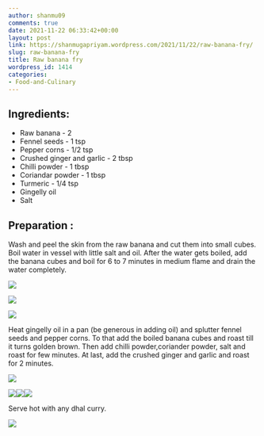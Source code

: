 ```yaml
---
author: shanmu09
comments: true
date: 2021-11-22 06:33:42+00:00
layout: post
link: https://shanmugapriyam.wordpress.com/2021/11/22/raw-banana-fry/
slug: raw-banana-fry
title: Raw banana fry
wordpress_id: 1414
categories:
- Food-and-Culinary
---
```





## Ingredients:







  * Raw banana - 2
  * Fennel seeds - 1 tsp
  * Pepper corns - 1/2 tsp
  * Crushed ginger and garlic - 2 tbsp
  * Chilli powder - 1 tbsp
  * Coriandar powder - 1 tbsp
  * Turmeric - 1/4 tsp
  * Gingelly oil 
  * Salt 






## Preparation :







Wash and peel the skin from the raw banana and cut them into small cubes. Boil water in vessel with little salt and oil. After the water gets boiled, add the banana cubes and boil for 6 to 7 minutes in medium flame and drain the water completely.







![](https://shanmugapriyam.files.wordpress.com/2021/04/00100lrportrait_00100_burst20210313101736965_cover.jpg?resize=2000%2C2000)

![](https://shanmugapriyam.files.wordpress.com/2021/04/00100lrportrait_00100_burst20210313101821302_cover.jpg?resize=2000%2C2000)

![](https://shanmugapriyam.files.wordpress.com/2021/04/00100lrportrait_00100_burst20210313102351582_cover.jpg?resize=2000%2C2000)







Heat gingelly oil in a pan (be generous in adding oil) and splutter fennel seeds and pepper corns. To that add the boiled banana cubes and roast till it turns golden brown. Then add chilli powder,coriander powder, salt and roast for few minutes. At last, add the crushed ginger and garlic and roast for 2 minutes.







![](https://shanmugapriyam.files.wordpress.com/2021/04/00100lrportrait_00100_burst20210313102641773_cover.jpg)

![](https://shanmugapriyam.files.wordpress.com/2021/04/00100lrportrait_00100_burst20210313102703584_cover.jpg)![](https://shanmugapriyam.files.wordpress.com/2021/04/00100lrportrait_00100_burst20210313104034243_cover.jpg)![](https://shanmugapriyam.files.wordpress.com/2021/04/00100lrportrait_00100_burst20210313104806878_cover.jpg)







Serve hot with any dhal curry.





![](https://shanmugapriyam.files.wordpress.com/2021/04/00100lrportrait_00100_burst20210313105118571_cover.jpg?w=1024)

